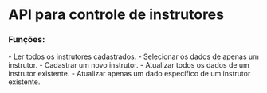 <h1>API para controle de instrutores</h1>

<h3>Funções:</h3>
- Ler todos os instrutores cadastrados.
- Selecionar os dados de apenas um instrutor.
- Cadastrar um novo instrutor.
- Atualizar todos os dados de um instrutor existente.
- Atualizar apenas um dado específico de um instrutor existente.
